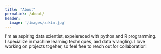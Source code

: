```yaml
---
title: "About"
permalink: /about/
header:
  image: "/images/zakim.jpg"
---
```


I'm an aspiring data scientist, expeiernced with python and R programming. I specialize in machine learning techniques, and data wrangling. I love working on projects togeher, so feel free to reach out for collaboration!
